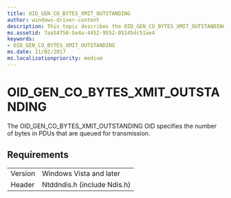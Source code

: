```yaml
---
title: OID_GEN_CO_BYTES_XMIT_OUTSTANDING
author: windows-driver-content
description: This topic describes the OID_GEN_CO_BYTES_XMIT_OUTSTANDING object identifier (OID).
ms.assetid: 7aa54750-5e4a-4452-9552-05145dc51ae4
keywords:
- OID_GEN_CO_BYTES_XMIT_OUTSTANDING
ms.date: 11/02/2017
ms.localizationpriority: medium
---
```


# OID_GEN_CO_BYTES_XMIT_OUTSTANDING

The OID_GEN_CO_BYTES_XMIT_OUTSTANDING OID specifies the number of bytes in PDUs that are queued for transmission.

## Requirements

| | |
| --- | --- |
| Version | Windows Vista and later |
| Header | Ntddndis.h (include Ndis.h) |

